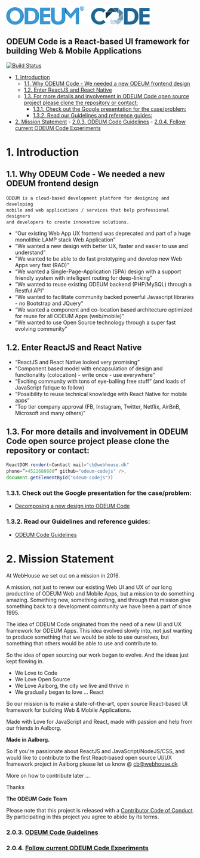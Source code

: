 <a href="https://github.com/odeum/odeum-codejs">
  <img alt="ODEUM Code" src="./docs/assets/logotype.png" />
</a>
<br />

**ODEUM Code** is a React-based UI framework for building Web & Mobile Applications
-----------------------------------------------------------------------

[![Build Status](https://travis-ci.org/odeum/odeum-codejs.svg?branch=development/alpha)](https://travis-ci.org/odeum/odeum-codejs)

<!-- TOC -->

- [1. Introduction](#1-introduction)
	- [1.1. Why ODEUM Code - We needed a new ODEUM frontend design](#11-why-odeum-code---we-needed-a-new-odeum-frontend-design)
	- [1.2. Enter ReactJS and React Native](#12-enter-reactjs-and-react-native)
	- [1.3. For more details and involvement in ODEUM Code open source project please clone the repository or contact:](#13-for-more-details-and-involvement-in-odeum-code-open-source-project-please-clone-the-repository-or-contact)
		- [1.3.1. Check out the Google presentation for the case/problem:](#131-check-out-the-google-presentation-for-the-caseproblem)
		- [1.3.2. Read our Guidelines and reference guides:](#132-read-our-guidelines-and-reference-guides)
- [2. Mission Statement](#2-mission-statement)
		- [2.0.3. <a href="./docs/Guidelines.md" target="_blank">ODEUM Code Guidelines</a>](#203-a-hrefdocsguidelinesmd-target_blankodeum-code-guidelinesa)
		- [2.0.4. <a href="http://odeum-codejs.com/" target="_blank">Follow current ODEUM Code Experiments</a>](#204-a-hrefhttpodeum-codejscom-target_blankfollow-current-odeum-code-experimentsa)

<!-- /TOC -->

# 1. Introduction

## 1.1. Why ODEUM Code - We needed a new ODEUM frontend design

```
ODEUM is a cloud-based development platform for designing and developing 
mobile and web applications / services that help professional designers 
and developers to create innovative solutions.
```

- “Our existing Web App UX frontend was deprecated and part of a huge monolithic LAMP stack Web Application”
- “We wanted a new design with better UX, faster and easier to use and understand”
- "We wanted to be able to do fast prototyping and develop new Web Apps very fast (RAD)"
- “We wanted a Single-Page-Application (SPA) design with a support friendly system with intelligent routing for deep-linking”
- “We wanted to reuse existing ODEUM backend (PHP/MySQL) through a Restful API”
- “We wanted to facilitate community backed powerful Javascript libraries - no Bootstrap and JQuery”
- “We wanted a component and co-location based architecture optimized for reuse for all ODEUM Apps (web/mobile)”
- “We wanted to use Open Source technology through a super fast evolving community”

## 1.2. Enter ReactJS and React Native

- “ReactJS and React Native looked very promising”
- “Component based model with encapsulation of design and functionality (colocation) - write once - use everywhere”
- “Exciting community with tons of eye-balling free stuff” (and loads of JavaScript fatique to follow)
- “Possibility to reuse technical knowledge with React Native for mobile apps”
- “Top tier company approval (FB, Instagram, Twitter, Netflix, AirBnB, Microsoft and many others)”

## 1.3. For more details and involvement in ODEUM Code open source project please clone the repository or contact: 

```js
ReactDOM.render(<Contact mail="cb@webhouse.dk" 
phone=”+4522680880” github="odeum-codejs" />, 
document.getElementById("odeum-codejs"))
```

### 1.3.1. Check out the Google presentation for the case/problem:

- [Decomposing a new design into ODEUM Code](http://bit.ly/2kt6mpR)

### 1.3.2. Read our Guidelines and reference guides:

- <a href="./docs/Guidelines.md" target="_blank">ODEUM Code Guidelines</a>


# 2. Mission Statement

At WebHouse we set out on a mission in 2016. 

A mission, not just to renew our existing Web UI and UX of our long productline of ODEUM Web and Mobile Apps, 
but a mission to do something amazing. Something new, something exiting, and through that mission give something back 
to a development community we have been a part of since 1995. 

The idea of ODEUM Code originated from the need of a new UI and UX framework for ODEUM Apps. This idea evolved slowly into, not just wanting to produce something that we would be able to use ourselves, but something that others would be able to use and contribute to.

So the idea of open sourcing our work began to evolve. And the ideas just kept flowing in.

- We Love to Code
- We Love Open Source
- We Love Aalborg, the city we live and thrive in
- We gradually began to love ... React

So our mission is to make a state-of-the-art, open source React-based UI framework for building Web & Mobile Applications. 

Made with Love for JavaScript and React, made with passion and help from our friends in Aalborg.

**Made in Aalborg.**

So if you're passionate about ReactJS and JavaScript/NodeJS/CSS, and would like to contribute to the first React-based open source UI/UX framework project in Aalborg please let us know @ <a href="mailto:cb@webhouse.dk" target="_blank">cb@webhouse.dk</a> 

More on how to contribute later ... 

Thanks

**The ODEUM Code Team**

Please note that this project is released with a [Contributor Code of Conduct](code-of-conduct.md). By participating in this project you agree to abide by its terms.

### 2.0.3. <a href="./docs/Guidelines.md" target="_blank">ODEUM Code Guidelines</a>

### 2.0.4. <a href="http://odeum-codejs.com/" target="_blank">Follow current ODEUM Code Experiments</a>
